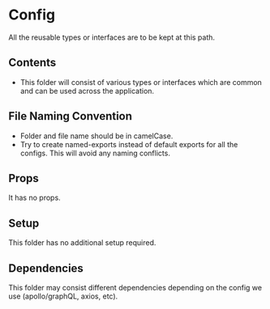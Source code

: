 # Config

All the reusable types or interfaces are to be kept at this path.

## Contents

- This folder will consist of various types or interfaces which are common and can be used across the application.

## File Naming Convention

- Folder and file name should be in camelCase.
- Try to create named-exports instead of default exports for all the configs. This will avoid any naming conflicts.

## Props

It has no props.

## Setup

This folder has no additional setup required.

## Dependencies

This folder may consist different dependencies depending on the config we use (apollo/graphQL, axios, etc).
